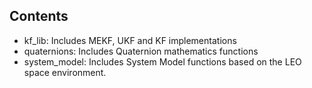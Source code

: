 ## Contents
+ kf_lib: Includes MEKF, UKF and KF implementations
+ quaternions: Includes Quaternion mathematics functions
+ system_model: Includes System Model functions based on the LEO space environment.